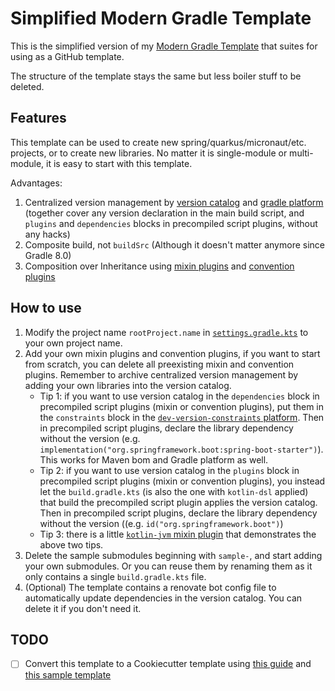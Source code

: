 # Simplified Modern Gradle Template

This is the simplified version of my [Modern Gradle Template](https://github.com/CXwudi/modern-gradle-template) that suites for
using as a GitHub template.

The structure of the template stays the same but less boiler stuff to be deleted.

## Features

This template can be used to create new spring/quarkus/micronaut/etc. projects, or to create new libraries.
No matter it is single-module or multi-module, it is easy to start with this template.

Advantages:

1. Centralized version management by [version catalog](https://docs.gradle.org/current/userguide/platforms.html#sub::toml-dependencies-format) 
   and [gradle platform](https://docs.gradle.org/current/userguide/platforms.html#sub:using-platform-to-control-transitive-deps)
   (together cover any version declaration in the main build script,
   and `plugins` and `dependencies` blocks in precompiled script plugins, without any hacks)
2. Composite build, not `buildSrc` (Although it doesn't matter anymore since Gradle 8.0)
3. Composition over Inheritance using [mixin plugins](gradle/plugins/mixin) and [convention plugins](gradle/plugins/convention)

## How to use

1. Modify the project name `rootProject.name` in [`settings.gradle.kts`](settings.gradle.kts) to your own project name.
2. Add your own mixin plugins and convention plugins,
   if you want to start from scratch, you can delete all preexisting mixin and convention plugins.
   Remember to archive centralized version management by adding your
   own libraries into the version catalog.
    - Tip 1: if you want to use version catalog in the `dependencies` block in precompiled script plugins
      (mixin or convention plugins),
      put them in the `constraints` block in
      the [`dev-version-constraints` platform](gradle/platform/dev-version-constraints/build.gradle.kts).
      Then in precompiled script plugins, declare the library dependency without the version
      (e.g. `implementation("org.springframework.boot:spring-boot-starter")`).
      This works for Maven bom and Gradle platform as well.
    - Tip 2: if you want to use version catalog in the `plugins` block in precompiled script plugins (mixin or convention plugins),
      you instead let the `build.gradle.kts` (is also the one with `kotlin-dsl` applied)
      that build the precompiled script plugin applies the version catalog.
      Then in precompiled script plugins, declare the library dependency without the version
      ((e.g. `id("org.springframework.boot")`)
    - Tip 3: there is a little [`kotlin-jvm` mixin plugin](gradle/plugins/mixin/kotlin-jvm) that demonstrates
      the above two tips.
3. Delete the sample submodules beginning with `sample-`, and start adding your own submodules.
   Or you can reuse them by renaming them as it only contains a single `build.gradle.kts` file.
4. (Optional) The template contains a renovate bot config file to automatically update dependencies in the version catalog.
   You can delete it if you don't need it.

## TODO

- [ ] Convert this template to a Cookiecutter template
  using [this guide](https://maciejwalkowiak.com/blog/creating-project-templates-with-cookiecutter/)
  and [this sample template](https://github.com/thomaslee/cookiecutter-java)